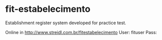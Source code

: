 # fit-estabelecimento

Establishment register system developed for practice test.

Online in http://www.streidl.com.br/fitestabelecimento
User: fituser
Pass: 
